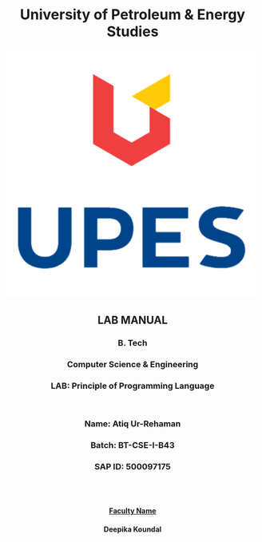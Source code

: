 <h1 align="center"><b>University of Petroleum &amp; Energy Studies</b></h1>

![UPES Logo](../../../assets/images/upes_logo.png)


<h2 align="center"><b>LAB MANUAL</b></h2>
<h3 align="center"><b>B. Tech</b></h3>
<h3 align="center"><b>Computer Science &amp; Engineering</b></h3>

<h3 align="center"><b>LAB: Principle of Programming Language</b></h3>
<br />

<h3 align="center"><b>Name: Atiq Ur-Rehaman</b></h3>
<h3 align="center"><b>Batch: BT-CSE-I-B43</b></h3>
<h3 align="center"><b>SAP ID: 500097175</b></h3>

<br />
<br />
<h4 align="center"><b><u>Faculty Name</u></b></h4>
<h4 align="center"><b>Deepika Koundal</b></h4>


